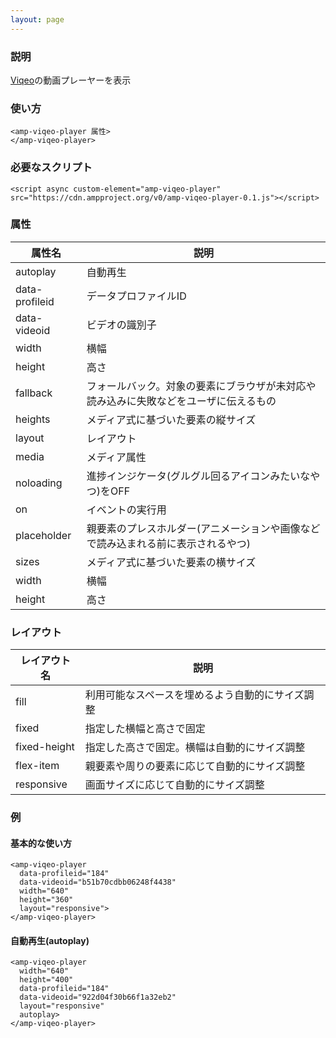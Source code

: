 ```yaml
---
layout: page
---
```


### 説明

[Viqeo](https://viqeo.tv/)の動画プレーヤーを表示

### 使い方

    <amp-viqeo-player 属性>
    </amp-viqeo-player>

### 必要なスクリプト

    <script async custom-element="amp-viqeo-player" src="https://cdn.ampproject.org/v0/amp-viqeo-player-0.1.js"></script>

### 属性

| 属性名         | 説明                                                   |
|----------------|--------------------------------------------------------|
| autoplay       | 自動再生                                               |
| data-profileid | データプロファイルID                                            |
| data-videoid   | ビデオの識別子                                             |
| width          | 横幅                                                   |
| height         | 高さ                                                    |
| fallback       | フォールバック。対象の要素にブラウザが未対応や読み込みに失敗などをユーザに伝えるもの |
| heights        | メディア式に基づいた要素の縦サイズ                                 |
| layout         | レイアウト                                                  |
| media          | メディア属性                                               |
| noloading      | 進捗インジケータ(グルグル回るアイコンみたいなやつ)をOFF                      |
| on             | イベントの実行用                                            |
| placeholder    | 親要素のプレスホルダー(アニメーションや画像などで読み込まれる前に表示されるやつ)    |
| sizes          | メディア式に基づいた要素の横サイズ                                 |
| width          | 横幅                                                   |
| height         | 高さ                                                    |

### レイアウト

| レイアウト名      | 説明                               |
|--------------|----------------------------------|
| fill         | 利用可能なスペースを埋めるよう自動的にサイズ調整 |
| fixed        | 指定した横幅と高さで固定                |
| fixed-height | 指定した高さで固定。横幅は自動的にサイズ調整 |
| flex-item    | 親要素や周りの要素に応じて自動的にサイズ調整 |
| responsive   | 画面サイズに応じて自動的にサイズ調整         |

### 例

#### 基本的な使い方

    <amp-viqeo-player
      data-profileid="184"
      data-videoid="b51b70cdbb06248f4438"
      width="640"
      height="360"
      layout="responsive">
    </amp-viqeo-player>

#### 自動再生(autoplay)

    <amp-viqeo-player
      width="640"
      height="400"
      data-profileid="184"
      data-videoid="922d04f30b66f1a32eb2"
      layout="responsive"
      autoplay>
    </amp-viqeo-player>

